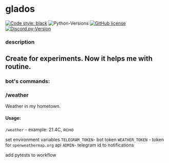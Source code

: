 # glados

[![Code style: black](https://img.shields.io/badge/code%20style-black-000000.svg)](https://github.com/psf/black)
![Python-Versions](https://img.shields.io/badge/python-3.13-blue)
[![GitHub license](https://img.shields.io/badge/license-MIT-blue.svg)](https://raw.githubusercontent.com/rvalien/orbbot/master/LICENSE)
[![Discord.py-Version](https://img.shields.io/badge/aiogram-3.22-blue)](https://pypi.org/project/discord.py/)

### description

Create for experiments. Now it helps me with routine.
---

### bot's commands:


### /weather
Weather in my hometown.
#### Usage:

`/weather` - example:  21.4C, ясно


set environment variables
`TELEGRAM_TOKEN`- bot token
`WEATHER_TOKEN` - token for `openweathermap.org` api
`ADMIN`- telegram id to notifications


add pytests to workflow
